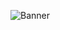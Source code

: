 ![Banner](https://cdna.artstation.com/p/assets/covers/images/037/375/204/large/dyzi-nlizi-dyzi-nlizi-oceanhd-mp4-20210505-203410718.jpg?1620218106)
<!--
**WasteOfBandages/WasteOfBandages** is a ✨ _special_ ✨ repository because its `README.md` (this file) appears on your GitHub profile.

Here are some ideas to get you started:

- 🔭 I’m currently working on ...
- 🌱 I’m currently learning ...
- 👯 I’m looking to collaborate on ...
- 🤔 I’m looking for help with ...
- 💬 Ask me about ...
- 📫 How to reach me: 
- 😄 Pronouns: ...
- ⚡ Fun fact: ...
-->

